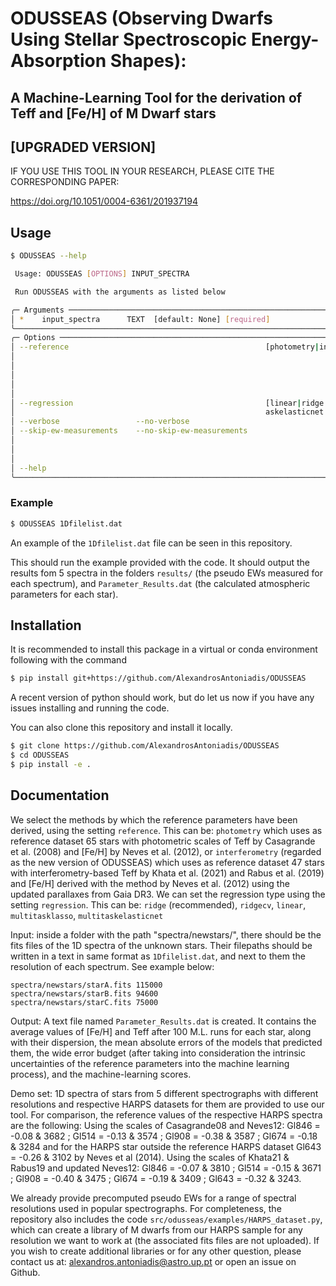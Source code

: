 # ODUSSEAS (Observing Dwarfs Using Stellar Spectroscopic Energy-Absorption Shapes):
## A Machine-Learning Tool for the derivation of Teff and [Fe/H] of M Dwarf stars
## [UPGRADED VERSION]

IF YOU USE THIS TOOL IN YOUR RESEARCH, PLEASE CITE THE CORRESPONDING PAPER:

https://doi.org/10.1051/0004-6361/201937194


## Usage
```bash
$ ODUSSEAS --help

 Usage: ODUSSEAS [OPTIONS] INPUT_SPECTRA

 Run ODUSSEAS with the arguments as listed below

╭─ Arguments ──────────────────────────────────────────────────────────────────────────────────────────────────────────────────────────────────────╮
│ *    input_spectra      TEXT  [default: None] [required]                                                                                         │
╰──────────────────────────────────────────────────────────────────────────────────────────────────────────────────────────────────────────────────╯
╭─ Options ────────────────────────────────────────────────────────────────────────────────────────────────────────────────────────────────────────╮
│ --reference                                            [photometry|interferometry]                  choose the reference scale: 'photometry' for │
│                                                                                                     65 stars with Teff from Casagrande08 and     │
│                                                                                                     [Fe/H] from Neves12, or 'interferometry' for │
│                                                                                                     47 stars with Teff from Khata21 and Rabus19, │
│                                                                                                     and [Fe/H] from Neves12                      │
│                                                                                                     [default: interferometry]                    │
│ --regression                                           [linear|ridge|ridgecv|multitasklasso|multit  choose the ML model. Recommended: ridge      │
│                                                        askelasticnet ]                              [default: ridge]                             │
│ --verbose                 --no-verbose                                                              [default: no-verbose]                        │
│ --skip-ew-measurements    --no-skip-ew-measurements                                                 If this step is already done, then it can be │
│                                                                                                     skipped in further analysis, as it is a bit  │
│                                                                                                     slow                                         │
│                                                                                                     [default: no-skip-ew-measurements]           │
│ --help                                                                                              Show this message and exit.                  │
╰──────────────────────────────────────────────────────────────────────────────────────────────────────────────────────────────────────────────────╯
```

### Example
```bash
$ ODUSSEAS 1Dfilelist.dat
```
An example of the `1Dfilelist.dat` file can be seen in this repository.

This should run the example provided with the code. It should output the
results fom 5 spectra in the folders `results/` (the pseudo EWs measured for
each spectrum), and `Parameter_Results.dat` (the calculated atmospheric
parameters for each star).

## Installation
It is recommended to install this package in a virtual or conda environment
following with the command
```bash
$ pip install git+https://github.com/AlexandrosAntoniadis/ODUSSEAS
```
A recent version of python should work, but do let us now if you have any
issues installing and running the code.

You can also clone this repository and install it locally.
```bash
$ git clone https://github.com/AlexandrosAntoniadis/ODUSSEAS
$ cd ODUSSEAS
$ pip install -e .
```


## Documentation
We select the methods by which the reference parameters have been derived,
using the setting `reference`. This can be: `photometry` which uses as
reference dataset 65 stars with photometric scales of Teff by Casagrande et al.
(2008) and [Fe/H] by Neves et al. (2012), or `interferometry` (regarded as the
new version of ODUSSEAS) which uses as reference dataset 47 stars with
interferometry-based Teff by Khata et al. (2021) and Rabus et al. (2019) and
[Fe/H] derived with the method by Neves et al. (2012) using the updated
parallaxes from Gaia DR3. We can set the regression type using the setting
`regression`. This can be: `ridge` (recommended), `ridgecv`, `linear`,
`multitasklasso`, `multitaskelasticnet`

Input: inside a folder with the path "spectra/newstars/", there should be the
fits files of the 1D spectra of the unknown stars. Their filepaths should be
written in a text in same format as `1Dfilelist.dat`, and next to them the
resolution of each spectrum. See example below:

```
spectra/newstars/starA.fits 115000
spectra/newstars/starB.fits 94600
spectra/newstars/starC.fits 75000
```

Output: A text file named `Parameter_Results.dat` is created. It contains the
average values of [Fe/H] and Teff after 100 M.L. runs for each star, along with
their dispersion, the mean absolute errors of the models that predicted them,
the wide error budget (after taking into consideration the intrinsic
uncertainties of the reference parameters into the machine learning process),
and the machine-learning scores.

Demo set: 1D spectra of stars from 5 different spectrographs with different
resolutions and respective HARPS datasets for them are provided to use our
tool.
For comparison, the reference values of the respective HARPS spectra are the following:
Using the scales of Casagrande08 and Neves12: Gl846 = -0.08 & 3682 ; Gl514 =
-0.13 & 3574 ; Gl908 = -0.38 & 3587 ; Gl674 = -0.18 & 3284 and for the HARPS
star outside the reference HARPS dataset Gl643 = -0.26 & 3102 by Neves et al
(2014).
Using the scales of Khata21 & Rabus19 and updated Neves12: Gl846 = -0.07 & 3810
; Gl514 = -0.15 & 3671 ; Gl908 = -0.40 & 3475 ; Gl674 = -0.19 & 3409 ; Gl643 =
-0.32 & 3243.

We already provide precomputed pseudo EWs for a range of spectral resolutions
used in popular spectrographs. For completeness, the repository also includes
the code `src/odusseas/examples/HARPS_dataset.py`, which can create a library
of M dwarfs from our HARPS sample for any resolution we want to work at (the
associated fits files are not uploaded). If you wish to create additional
libraries or for any other question, please contact us at:
alexandros.antoniadis@astro.up.pt or open an issue on Github.
